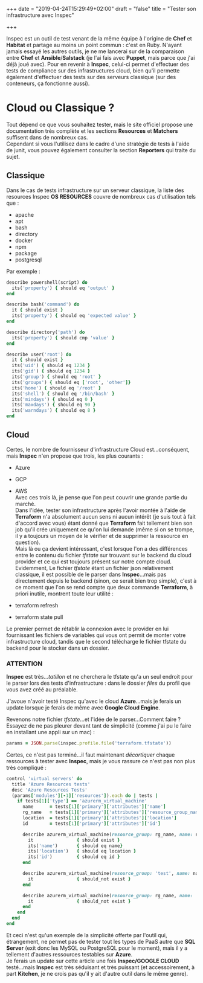 +++
date = "2019-04-24T15:29:49+02:00"
draft = "false"
title = "Tester son infrastructure avec Inspec"

+++

Inspec est un outil de test venant de la même équipe à l'origine de **Chef** et **Habitat** et partage au moins un point commun : c'est en Ruby.
N'ayant jamais essayé les autres outils, je ne me lancerai sur de la comparaison entre **Chef** et **Ansible**/**Salstack** (je l'ai fais avec **Puppet**, mais parce que j'ai déjà joué avec).
Pour en revenir à **Inspec**, celui-ci permet d'effectuer des tests de compliance sur des infrastructures cloud, bien qu'il permette également d'effectuer des tests sur des serveurs classique (sur des conteneurs, ça fonctionne aussi).

# Cloud ou Classique ?
Tout dépend ce que vous souhaitez tester, mais le site officiel propose une documentation très complète et les sections **Resources** et **Matchers** suffisent dans de nombreux cas.  
Cependant si vous l'utilisez dans le cadre d'une stratégie de tests à l'aide de junit, vous pouvez également consulter la section **Reporters** qui traite du sujet.  

## Classique
Dans le cas de tests infrastructure sur un serveur classique, la liste des resources Inspec **OS RESOURCES** couvre de nombreux cas d'utilisation tels que :  
- apache  
- apt  
- bash  
- directory  
- docker  
- npm  
- package  
- postgresql

Par exemple :
```ruby
describe powershell(script) do
  its('property') { should eq 'output' }
end

describe bash('command') do
  it { should exist }
  its('property') { should eq 'expected value' }
end

describe directory('path') do
  its('property') { should cmp 'value' }
end

describe user('root') do
  it { should exist }
  its('uid') { should eq 1234 }
  its('gid') { should eq 1234 }
  its('group') { should eq 'root' }
  its('groups') { should eq ['root', 'other']}
  its('home') { should eq '/root' }
  its('shell') { should eq '/bin/bash' }
  its('mindays') { should eq 0 }
  its('maxdays') { should eq 90 }
  its('warndays') { should eq 8 }
end
```

## Cloud
Certes, le nombre de fournisseur d'infrastructure Cloud est...conséquent, mais **Inspec** n'en propose que trois, les plus courants :  
- Azure  
- GCP  
- AWS  
Avec ces trois là, je pense que l'on peut couvrir une grande partie du marché.  
Dans l'idée, tester son infrastructure après l'avoir montée à l'aide de **Terraform** n'a absolument aucun sens ni aucun intérêt (je suis tout à fait d'accord avec vous) étant donné que **Terraform** fait tellement bien son job qu'il crée uniquement ce qu'on lui demande (même si on se trompe, il y a toujours un moyen de le vérifier et de supprimer la ressource en question).  
Mais là ou ça devient intéressant, c'est lorsque l'on a des différences entre le contenu du fichier *tfstate* sur trouvant sur le backend du cloud provider et ce qui est toujours présent sur notre compte cloud. Evidemment, Le fichier *tfstate* étant un fichier json relativement classique, il est possible de le parser dans **Inspec**...mais pas directement depuis le backend (sinon, ce serait bien trop simple), c'est à ce moment que l'on se rend compte que deux commande **Terraform**, à priori inutile, montrent toute leur utilité :  

- terraform refresh  
- terraform state pull  

Le premier permet de rétablir la connexion avec le provider en lui fournissant les fichiers de variables qui vous ont permit de monter votre infrastructure cloud, tandis que le second télécharge le fichier tfstate du backend pour le stocker dans un dossier.

### ATTENTION
**Inspec** est très...*tatillon* et ne cherchera le tfstate qu'a un seul endroit pour le parser lors des tests d'infrastructure : dans le dossier *files* du profil que vous avez créé au préalable.

J'avoue n'avoir testé Inspec qu'avec le cloud **Azure**...mais je ferais un update lorsque je ferais de même avec **Google Cloud Engine**.  

Revenons notre fichier *tfstate*...et l'idée de le parser...Comment faire ?  
Essayez de ne pas pleurer devant tant de simplicité (comme j'ai pu le faire en installant une appli sur un mac) :  
```ruby
params = JSON.parse(inspec.profile.file('terraform.tfstate'))
```

Certes, ce n'est pas terminé...il faut maintenant *décortiquer* chaque ressources à tester avec **Inspec**, mais je vous rassure ce n'est pas non plus très compliqué :  
```ruby
control 'virtual servers' do
  title 'Azure Resources tests'
  desc 'Azure Resources Tests'
  (params['modules'][-1]['resources']).each do | tests |
    if tests[1]['type'] == 'azurerm_virtual_machine'
      name      = tests[1]['primary']['attributes']['name']
      rg_name   = tests[1]['primary']['attributes']['resource_group_name']
      location  = tests[1]['primary']['attributes']['location']
      id        = tests[1]['primary']['attributes']['id']

      describe azurerm_virtual_machine(resource_group: rg_name, name: name) do
        it                { should exist }
        its('name')       { should eq name}
        its('location')   { should eq location }
        its('id')         { should eq id }
      end

      describe azurerm_virtual_machine(resource_group: 'test', name: name) do
        it                { should_not exist }
      end

      describe azurerm_virtual_machine(resource_group: rg_name, name: 'test') do
        it                { should_not exist }
      end
    end
  end
end
```


Et ceci n'est qu'un exemple de la simplicité offerte par l'outil qui, étrangement, ne permet pas de tester tout les types de PaaS autre que **SQL Server** (exit donc les MySQL ou PostgreSQL pour le moment), mais il y a tellement d'autres ressources testables sur **Azure**.  
Je ferais un update sur cette article une fois **Inspec/GOOGLE CLOUD** testé...mais **Inspec** est très séduisant et très puissant (et accessoirement, à part **Kitchen**, je ne crois pas qu'il y ait d'autre outil dans le même genre).
